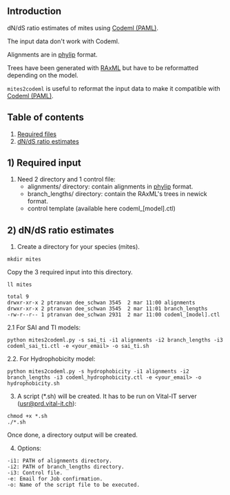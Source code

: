## Introduction

dN/dS ratio estimates of mites using [Codeml (PAML)](http://abacus.gene.ucl.ac.uk/software/paml.html).

The input data don't work with Codeml.

Alignments are in [phylip](http://evolution.genetics.washington.edu/phylip.html) format.

Trees have been generated with [RAxML](http://sco.h-its.org/exelixis/software.html) but have to be reformatted depending on the model.

```mites2codeml``` is useful to reformat the input data to make it compatible with [Codeml (PAML)](http://abacus.gene.ucl.ac.uk/software/paml.html).
 
## Table of contents

1. [Required files](#1_input)
2. [dN/dS ratio estimates](#2_paml)

## <a name="1_input"></a>1) Required input

1. Need 2 directory and 1 control file:
	* alignments/ directory: contain alignments in [phylip](http://evolution.genetics.washington.edu/phylip.html) format.
	* branch_lengths/ directory: contain the RAxML's trees in newick format.
	* control template (available here codeml_[model].ctl)

## <a name="2_paml"></a>2) dN/dS ratio estimates

1. Create a directory for your species (mites).

```
mkdir mites
```

Copy the 3 required input into this directory.

```
ll mites

total 9
drwxr-xr-x 2 ptranvan dee_schwan 3545  2 mar 11:00 alignments
drwxr-xr-x 2 ptranvan dee_schwan 3545  2 mar 11:01 branch_lengths
-rw-r--r-- 1 ptranvan dee_schwan 2931  2 mar 11:00 codeml_[model].ctl
```

2.1 For SAI and TI models:

```
python mites2codeml.py -s sai_ti -i1 alignments -i2 branch_lengths -i3 codeml_sai_ti.ctl -e <your_email> -o sai_ti.sh
```

2.2. For Hydrophobicity model:

```
python mites2codeml.py -s hydrophobicity -i1 alignments -i2 branch_lengths -i3 codeml_hydrophobicity.ctl -e <your_email> -o hydrophobicity.sh
```

3. A script (*.sh) will be created. It has to be run on Vital-IT server (usr@prd.vital-it.ch):

```
chmod +x *.sh
./*.sh
```

Once done, a directory output will be created.

4. Options:

```
-i1: PATH of alignments directory.
-i2: PATH of branch_lengths directory.
-i3: Control file.
-e: Email for Job confirmation.
-o: Name of the script file to be executed.
```

